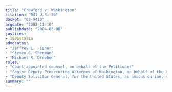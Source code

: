 ```yaml
---
title: "Crawford v. Washington"
citation: "541 U.S. 36"
docket: "02-9410"
argdate: "2003-11-10"
publishdate: "2004-03-08"
justices:
- 1986scalia
advocates:
- "Jeffrey L. Fisher"
- "Steven C. Sherman"
- "Michael R. Dreeben"
roles:
- "Court-appointed counsel, on behalf of the Petitioner"
- "Senior Deputy Prosecuting Attorney of Washington, on behalf of the Respondent"
- "Deputy Solicitor General, for the United States, as amicus curiae, supporting the Respondent"
summary: ""
---
```


